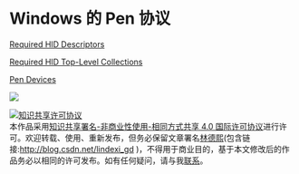 
# Windows 的 Pen 协议


<!--more-->


<!-- csdn -->

[Required HID Descriptors](https://docs.microsoft.com/en-us/windows-hardware/design/component-guidelines/required-hid-descriptors )

[Required HID Top-Level Collections](https://docs.microsoft.com/en-us/windows-hardware/design/component-guidelines/required-hid-top-level-collections )

[Pen Devices ](https://docs.microsoft.com/en-us/windows-hardware/design/component-guidelines/pen-devices )

![](http://image.acmx.xyz/lindexi%2F201915111149796)





<a rel="license" href="http://creativecommons.org/licenses/by-nc-sa/4.0/"><img alt="知识共享许可协议" style="border-width:0" src="https://licensebuttons.net/l/by-nc-sa/4.0/88x31.png" /></a><br />本作品采用<a rel="license" href="http://creativecommons.org/licenses/by-nc-sa/4.0/">知识共享署名-非商业性使用-相同方式共享 4.0 国际许可协议</a>进行许可。欢迎转载、使用、重新发布，但务必保留文章署名[林德熙](http://blog.csdn.net/lindexi_gd)(包含链接:http://blog.csdn.net/lindexi_gd )，不得用于商业目的，基于本文修改后的作品务必以相同的许可发布。如有任何疑问，请与我[联系](mailto:lindexi_gd@163.com)。